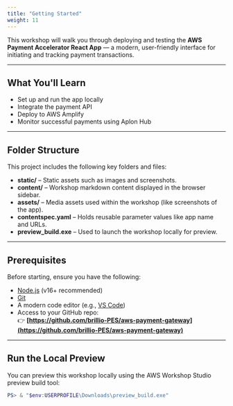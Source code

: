 ```yaml
---
title: "Getting Started"
weight: 11
---
```


This workshop will walk you through deploying and testing the **AWS Payment Accelerator React App** — a modern, user-friendly interface for initiating and tracking payment transactions.

---

## What You'll Learn

- Set up and run the app locally
- Integrate the payment API
- Deploy to AWS Amplify
- Monitor successful payments using Aplon Hub

---

## Folder Structure

This project includes the following key folders and files:

- **static/** – Static assets such as images and screenshots.
- **content/** – Workshop markdown content displayed in the browser sidebar.
- **assets/** – Media assets used within the workshop (like screenshots of the app).
- **contentspec.yaml** – Holds reusable parameter values like app name and URLs.
- **preview_build.exe** – Used to launch the workshop locally for preview.

---

## Prerequisites

Before starting, ensure you have the following:

- [Node.js](https://nodejs.org/) (v16+ recommended)
- [Git](https://git-scm.com/)
- A modern code editor (e.g., [VS Code](https://code.visualstudio.com/))
- Access to your GitHub repo:  
  👉 **[https://github.com/brillio-PES/aws-payment-gateway](https://github.com/brillio-PES/aws-payment-gateway)**

---

## Run the Local Preview

You can preview this workshop locally using the AWS Workshop Studio preview build tool:

```powershell
PS> & "$env:USERPROFILE\Downloads\preview_build.exe"
```
